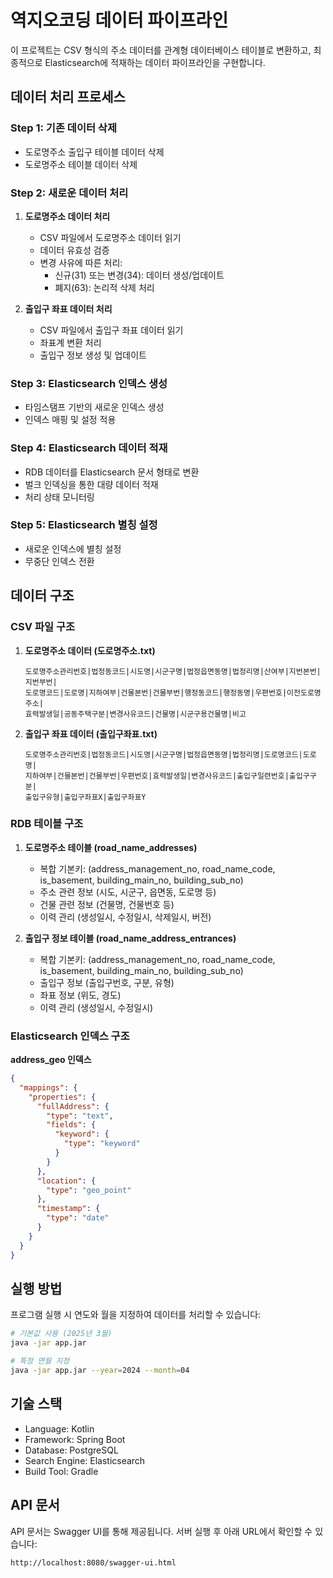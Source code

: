 # 역지오코딩 데이터 파이프라인

이 프로젝트는 CSV 형식의 주소 데이터를 관계형 데이터베이스 테이블로 변환하고, 최종적으로 Elasticsearch에 적재하는 데이터 파이프라인을 구현합니다.

## 데이터 처리 프로세스

### Step 1: 기존 데이터 삭제
- 도로명주소 출입구 테이블 데이터 삭제
- 도로명주소 테이블 데이터 삭제

### Step 2: 새로운 데이터 처리
1. **도로명주소 데이터 처리**
   - CSV 파일에서 도로명주소 데이터 읽기
   - 데이터 유효성 검증
   - 변경 사유에 따른 처리:
     - 신규(31) 또는 변경(34): 데이터 생성/업데이트
     - 폐지(63): 논리적 삭제 처리

2. **출입구 좌표 데이터 처리**
   - CSV 파일에서 출입구 좌표 데이터 읽기
   - 좌표계 변환 처리
   - 출입구 정보 생성 및 업데이트

### Step 3: Elasticsearch 인덱스 생성
- 타임스탬프 기반의 새로운 인덱스 생성
- 인덱스 매핑 및 설정 적용

### Step 4: Elasticsearch 데이터 적재
- RDB 데이터를 Elasticsearch 문서 형태로 변환
- 벌크 인덱싱을 통한 대량 데이터 적재
- 처리 상태 모니터링

### Step 5: Elasticsearch 별칭 설정
- 새로운 인덱스에 별칭 설정
- 무중단 인덱스 전환

## 데이터 구조

### CSV 파일 구조

1. **도로명주소 데이터 (도로명주소.txt)**
   ```
   도로명주소관리번호|법정동코드|시도명|시군구명|법정읍면동명|법정리명|산여부|지번본번|지번부번|
   도로명코드|도로명|지하여부|건물본번|건물부번|행정동코드|행정동명|우편번호|이전도로명주소|
   효력발생일|공동주택구분|변경사유코드|건물명|시군구용건물명|비고
   ```

2. **출입구 좌표 데이터 (출입구좌표.txt)**
   ```
   도로명주소관리번호|법정동코드|시도명|시군구명|법정읍면동명|법정리명|도로명코드|도로명|
   지하여부|건물본번|건물부번|우편번호|효력발생일|변경사유코드|출입구일련번호|출입구구분|
   출입구유형|출입구좌표X|출입구좌표Y
   ```

### RDB 테이블 구조

1. **도로명주소 테이블 (road_name_addresses)**
   - 복합 기본키: (address_management_no, road_name_code, is_basement, building_main_no, building_sub_no)
   - 주소 관련 정보 (시도, 시군구, 읍면동, 도로명 등)
   - 건물 관련 정보 (건물명, 건물번호 등)
   - 이력 관리 (생성일시, 수정일시, 삭제일시, 버전)

2. **출입구 정보 테이블 (road_name_address_entrances)**
   - 복합 기본키: (address_management_no, road_name_code, is_basement, building_main_no, building_sub_no)
   - 출입구 정보 (출입구번호, 구분, 유형)
   - 좌표 정보 (위도, 경도)
   - 이력 관리 (생성일시, 수정일시)

### Elasticsearch 인덱스 구조

**address_geo 인덱스**
```json
{
  "mappings": {
    "properties": {
      "fullAddress": {
        "type": "text",
        "fields": {
          "keyword": {
            "type": "keyword"
          }
        }
      },
      "location": {
        "type": "geo_point"
      },
      "timestamp": {
        "type": "date"
      }
    }
  }
}
```

## 실행 방법

프로그램 실행 시 연도와 월을 지정하여 데이터를 처리할 수 있습니다:

```bash
# 기본값 사용 (2025년 3월)
java -jar app.jar

# 특정 연월 지정
java -jar app.jar --year=2024 --month=04
```

## 기술 스택

- Language: Kotlin
- Framework: Spring Boot
- Database: PostgreSQL
- Search Engine: Elasticsearch
- Build Tool: Gradle

## API 문서

API 문서는 Swagger UI를 통해 제공됩니다. 서버 실행 후 아래 URL에서 확인할 수 있습니다:
```
http://localhost:8080/swagger-ui.html
```